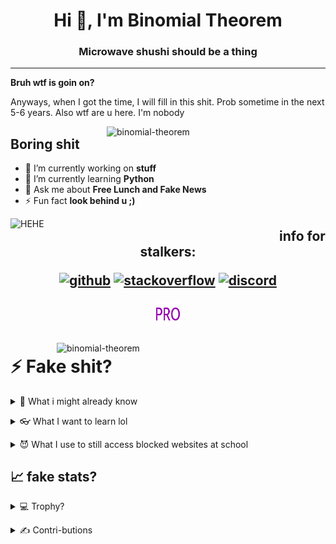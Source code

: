<h1 align="center">Hi 👋, I'm Binomial Theorem</h1>
<h3 align="center">Microwave shushi should be a thing</h3>

********************************

<!--<img src="https://cdn.discordapp.com/attachments/928143192564580373/952028944226476102/poop-emojii_60251597328bb.jpg" width="280" align="center">
<img src="https://cdn.discordapp.com/attachments/928143192564580373/952041160422096916/apple-logo-event.jpg" width="300" align="right"> 

******************************** -->

<strong> Bruh wtf is goin on?</strong>

Anyways, when I got the time, I will fill in this shit. Prob sometime in the next 5-6 years. Also wtf are u here. I'm nobody

<p><img align="right" src="https://github-readme-stats.vercel.app/api/top-langs?username=binomial-theorem&show_icons=true&locale=en&layout=compact&theme=radical" alt="binomial-theorem" width="350" /></p>

## Boring shit

- 🔭 I’m currently working on **stuff**
- 🌱 I’m currently learning **Python**
- 💬 Ask me about **Free Lunch and Fake News**
- ⚡ Fun fact **look behind u ;)**

<!-- ********************************* -->

<p><img align="left" src="https://github-readme-stats.vercel.app/api?username=binomial-theorem&amp;show_icons=true&amp;theme=radical" alt="HEHE" width="430"></p>

<h2 align="center">info for stalkers:</p> 

<a href="https://github.com/Binomial-theorem"><img src='https://cdn.jsdelivr.net/npm/simple-icons@3.0.1/icons/github.svg' alt='github' height='40'></a>
<a href="https://stackoverflow.com/users/15600539"><img src='https://cdn.jsdelivr.net/npm/simple-icons@3.0.1/icons/stackoverflow.svg' alt='stackoverflow' height='40'></a>  <a href="https://www.youtube.com/watch?v=xvFZjo5PgG0&ab_channel=Duran">
<img src='https://cdn.jsdelivr.net/npm/simple-icons@3.0.1/icons/discord.svg' alt='discord' height='40'></a></P>
<a href='https://github.com/pricing'><img src='https://raw.githubusercontent.com/acervenky/animated-github-badges/master/assets/pro.gif' width='40' height='40'></a></p>

</h2></p>


<!-- ******************************** -->

<img align="right" src="https://github-readme-streak-stats.herokuapp.com/?user=binomial-theorem&theme=dark" alt="binomial-theorem" width="430"></p>

# ⚡ Fake shit?

<details>
    <summary> 👑 What i might already know</summary>
    <br/>
    <p><img src="https://img.shields.io/badge/python-3670A0?style=for-the-badge&amp;logo=python&amp;logoColor=ffdd54" alt="Python">
    <img src="https://img.shields.io/badge/c-%2300599C.svg?style=for-the-badge&amp;logo=c&amp;logoColor=white" alt="C">
    <img src="https://img.shields.io/badge/git-%23F05033.svg?style=for-the-badge&amp;logo=git&amp;logoColor=white" alt="Git">
    <img src="https://img.shields.io/badge/github-%23121011.svg?style=for-the-badge&amp;logo=github&amp;logoColor=white" alt="GitHub">
    <img src="https://img.shields.io/badge/Visual%20Studio%20Code-0078d7.svg?style=for-the-badge&amp;logo=visual-studio-code&amp;logoColor=white" alt="Visual Studio Code">
    <img src="https://img.shields.io/badge/IntelliJIDEA-000000.svg?style=for-the-badge&amp;logo=intellij-idea&amp;logoColor=white" alt="IntelliJ IDEA">
    <img src="https://img.shields.io/badge/latex-%23008080.svg?style=for-the-badge&amp;logo=latex&amp;logoColor=white" alt="LaTeX">
    <img src="https://img.shields.io/badge/markdown-%23000000.svg?style=for-the-badge&amp;logo=markdown&amp;logoColor=white" alt="Markdown">
    <p><img src="https://img.shields.io/badge/iOS-000000?style=for-the-badge&amp;logo=ios&amp;logoColor=white" alt="IOS">
    <img src="https://img.shields.io/badge/mac%20os-000000?style=for-the-badge&amp;logo=macos&amp;logoColor=F0F0F0" alt="Mac OS">
    <img src="https://img.shields.io/badge/Windows-0078D6?style=for-the-badge&amp;logo=windows&amp;logoColor=white" alt="Windows"><p>

</details></p>

<details>
    <summary> 👓 What I want to learn lol </summary>
    <br/>
    <p><img src="https://img.shields.io/badge/unrealengine-%23313131.svg?style=for-the-badge&amp;logo=unrealengine&amp;logoColor=white" alt="Unreal Engine">
     <img src="https://img.shields.io/badge/unity-%23000000.svg?style=for-the-badge&amp;logo=unity&amp;logoColor=white" alt="Unity">
     <img src="https://img.shields.io/badge/javascript-%23323330.svg?style=for-the-badge&amp;logo=javascript&amp;logoColor=%23F7DF1E" alt="JavaScript">
</details></p>

<details>
    <summary> 😈 What I use to still access blocked websites at school </summary>
    <br/>
    <p><img src="https://img.shields.io/badge/heroku-%23430098.svg?style=for-the-badge&amp;logo=heroku&amp;logoColor=white" alt="Heroku">
    <img src="https://img.shields.io/badge/glitch-%233333FF.svg?style=for-the-badge&amp;logo=glitch&amp;logoColor=white" alt="Glitch">
    <img src="https://img.shields.io/badge/AWS-%23FF9900.svg?style=for-the-badge&amp;logo=amazon-aws&amp;logoColor=white" alt="AWS"></p>
</details><p>

<!-- ******************************** -->

## 📈 fake stats?

<details>
    <summary> 💻 Trophy? </summary>
    <br/>
    <p><img align="center"src="https://github-profile-trophy.vercel.app/?username=binomial-theorem&amp;theme=matrix" alt="trophy"></p>
</details><p>

<details>
    <summary> ✍ Contri-butions </summary>
    <br/>
    <p><a href="https://www.youtube.com/watch?v=xvFZjo5PgG0&amp;ab_channel=Duran"><img src="https://activity-graph.herokuapp.com/graph?username=binomial-theorem&amp;theme=react-dark" alt="bruh"></a></p>
</details>
